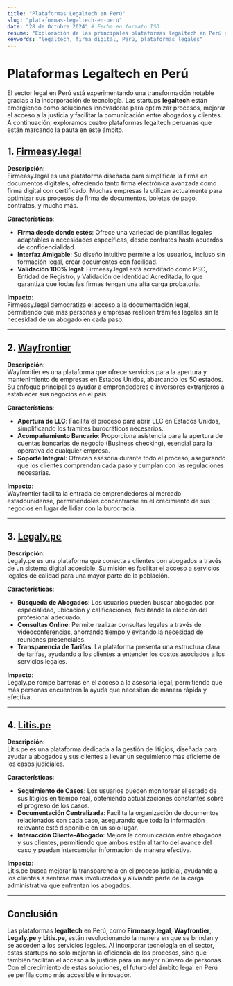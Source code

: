 ```yaml
---
title: "Plataformas Legaltech en Perú"
slug: "plataformas-legaltech-en-peru"
date: "28 de Octubre 2024" # Fecha en formato ISO
resume: "Exploración de las principales plataformas legaltech en Perú que están transformando el sector legal."
keywords: "legaltech, firma digital, Perú, plataformas legales"
---
```

# Plataformas Legaltech en Perú


El sector legal en Perú está experimentando una transformación notable gracias a la incorporación de tecnología. Las startups **legaltech** están emergiendo como soluciones innovadoras para optimizar procesos, mejorar el acceso a la justicia y facilitar la comunicación entre abogados y clientes. A continuación, exploramos cuatro plataformas legaltech peruanas que están marcando la pauta en este ámbito.

## 1. [Firmeasy.legal](https://firmeasy.legal)

**Descripción**:  
Firmeasy.legal es una plataforma diseñada para simplificar la firma en documentos digitales, ofreciendo tanto firma electrónica avanzada como firma digital con certificado. Muchas empresas la utilizan actualmente para optimizar sus procesos de firma de documentos, boletas de pago, contratos, y mucho más.

**Características**:
- **Firma desde donde estés**: Ofrece una variedad de plantillas legales adaptables a necesidades específicas, desde contratos hasta acuerdos de confidencialidad.
- **Interfaz Amigable**: Su diseño intuitivo permite a los usuarios, incluso sin formación legal, crear documentos con facilidad.
- **Validación 100% legal**: Firmeasy.legal está acreditado como PSC, Entidad de Registro, y Validación de Identidad Acreditada, lo que garantiza que todas las firmas tengan una alta carga probatoria.
  
**Impacto**:  
Firmeasy.legal democratiza el acceso a la documentación legal, permitiendo que más personas y empresas realicen trámites legales sin la necesidad de un abogado en cada paso.

---

## 2. [Wayfrontier](https://wayfrontier.com)

**Descripción**:  
Wayfrontier es una plataforma que ofrece servicios para la apertura y mantenimiento de empresas en Estados Unidos, abarcando los 50 estados. Su enfoque principal es ayudar a emprendedores e inversores extranjeros a establecer sus negocios en el país.

**Características**:
- **Apertura de LLC**: Facilita el proceso para abrir LLC en Estados Unidos, simplificando los trámites burocráticos necesarios.
- **Acompañamiento Bancario**: Proporciona asistencia para la apertura de cuentas bancarias de negocio (Business checking), esencial para la operativa de cualquier empresa.
- **Soporte Integral**: Ofrecen asesoría durante todo el proceso, asegurando que los clientes comprendan cada paso y cumplan con las regulaciones necesarias.
  
**Impacto**:  
Wayfrontier facilita la entrada de emprendedores al mercado estadounidense, permitiéndoles concentrarse en el crecimiento de sus negocios en lugar de lidiar con la burocracia.

---

## 3. [Legaly.pe](https://legaly.pe)

**Descripción**:  
Legaly.pe es una plataforma que conecta a clientes con abogados a través de un sistema digital accesible. Su misión es facilitar el acceso a servicios legales de calidad para una mayor parte de la población.

**Características**:
- **Búsqueda de Abogados**: Los usuarios pueden buscar abogados por especialidad, ubicación y calificaciones, facilitando la elección del profesional adecuado.
- **Consultas Online**: Permite realizar consultas legales a través de videoconferencias, ahorrando tiempo y evitando la necesidad de reuniones presenciales.
- **Transparencia de Tarifas**: La plataforma presenta una estructura clara de tarifas, ayudando a los clientes a entender los costos asociados a los servicios legales.
  
**Impacto**:  
Legaly.pe rompe barreras en el acceso a la asesoría legal, permitiendo que más personas encuentren la ayuda que necesitan de manera rápida y efectiva.

---

## 4. [Litis.pe](https://litis.pe)

**Descripción**:  
Litis.pe es una plataforma dedicada a la gestión de litigios, diseñada para ayudar a abogados y sus clientes a llevar un seguimiento más eficiente de los casos judiciales.

**Características**:
- **Seguimiento de Casos**: Los usuarios pueden monitorear el estado de sus litigios en tiempo real, obteniendo actualizaciones constantes sobre el progreso de los casos.
- **Documentación Centralizada**: Facilita la organización de documentos relacionados con cada caso, asegurando que toda la información relevante esté disponible en un solo lugar.
- **Interacción Cliente-Abogado**: Mejora la comunicación entre abogados y sus clientes, permitiendo que ambos estén al tanto del avance del caso y puedan intercambiar información de manera efectiva.
  
**Impacto**:  
Litis.pe busca mejorar la transparencia en el proceso judicial, ayudando a los clientes a sentirse más involucrados y aliviando parte de la carga administrativa que enfrentan los abogados.

---

## Conclusión

Las plataformas **legaltech** en Perú, como **Firmeasy.legal**, **Wayfrontier**, **Legaly.pe** y **Litis.pe**, están revolucionando la manera en que se brindan y se acceden a los servicios legales. Al incorporar tecnología en el sector, estas startups no solo mejoran la eficiencia de los procesos, sino que también facilitan el acceso a la justicia para un mayor número de personas. Con el crecimiento de estas soluciones, el futuro del ámbito legal en Perú se perfila como más accesible e innovador.
